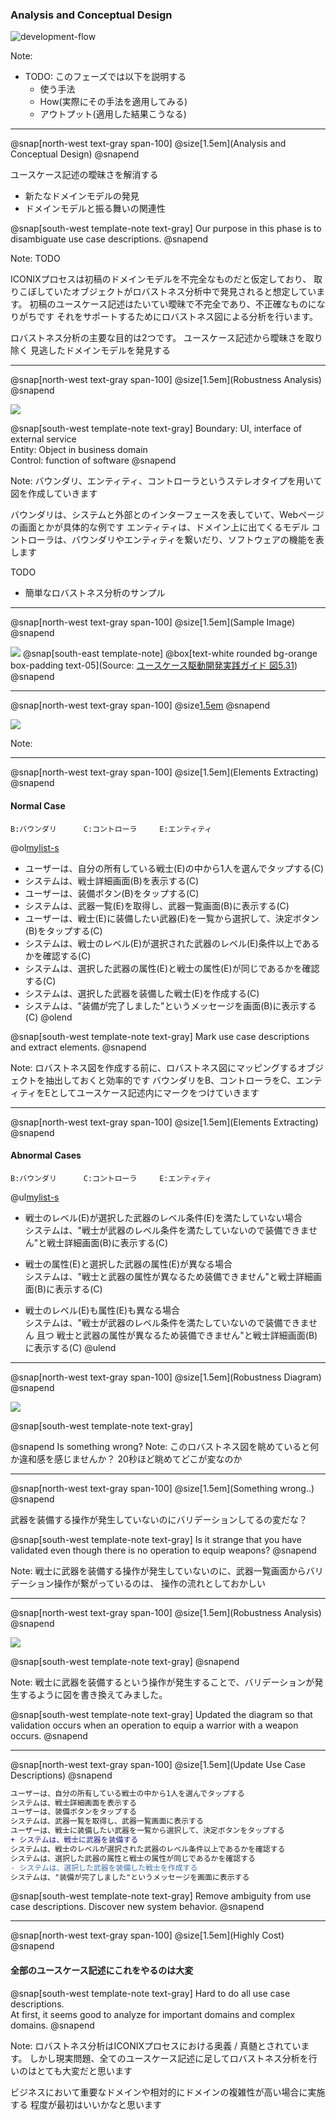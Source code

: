 ### Analysis and Conceptual Design

![development-flow](assets/img/developmemt-flow.png)

Note:

* TODO: このフェーズでは以下を説明する 
    * 使う手法
    * How(実際にその手法を適用してみる)
    * アウトプット(適用した結果こうなる)

---

@snap[north-west text-gray span-100]
@size[1.5em](Analysis and Conceptual Design)
@snapend

ユースケース記述の曖昧さを解消する
- 新たなドメインモデルの発見
- ドメインモデルと振る舞いの関連性

@snap[south-west template-note text-gray]
Our purpose in this phase is to disambiguate use case descriptions.
@snapend

Note:
TODO 

ICONIXプロセスは初稿のドメインモデルを不完全なものだと仮定しており、
取りこぼしていたオブジェクトがロバストネス分析中で発見されると想定しています。
初稿のユースケース記述はたいてい曖昧で不完全であり、不正確なものになりがちです
それをサポートするためにロバストネス図による分析を行います。

ロバストネス分析の主要な目的は2つです。
ユースケース記述から曖昧さを取り除く
見逃したドメインモデルを発見する

---
@snap[north-west text-gray span-100]
@size[1.5em](Robustness Analysis)
@snapend

![](assets/img/robustness/robustness-icon.png)

@snap[south-west template-note text-gray]
Boundary: UI, interface of external service<br>
Entity: Object in business domain<br>
Control: function of software
@snapend

Note:
バウンダリ、エンティティ、コントローラというステレオタイプを用いて図を作成していきます

バウンダリは、システムと外部とのインターフェースを表していて、Webページの画面とかが具体的な例です
エンティティは、ドメイン上に出てくるモデル
コントローラは、バウンダリやエンティティを繋いだり、ソフトウェアの機能を表します

TODO
* 簡単なロバストネス分析のサンプル
---
@snap[north-west text-gray span-100]
@size[1.5em](Sample Image)
@snapend

![](assets/img/robustness/robustness-sample.png)
@snap[south-east template-note]
@box[text-white rounded bg-orange box-padding text-05](Source: [ユースケース駆動開発実践ガイド 図5.31](https://www.shoeisha.co.jp/book/detail/9784798114453))
@snapend

---
@snap[north-west text-gray span-100]
@size[1.5em](Rules)
@snapend

![](assets/img/robustness/robustness-rules.png)

Note:

---

@snap[north-west text-gray span-100]
@size[1.5em](Elements Extracting)
@snapend

#### Normal Case

```
B:バウンダリ      C:コントローラ     E:エンティティ
```
@ol[mylist-s](false)
- ユーザーは、自分の所有している戦士(E)の中から1人を選んでタップする(C)
- システムは、戦士詳細画面(B)を表示する(C)
- ユーザーは、装備ボタン(B)をタップする(C)
- システムは、武器一覧(E)を取得し、武器一覧画面(B)に表示する(C)
- ユーザーは、戦士(E)に装備したい武器(E)を一覧から選択して、決定ボタン(B)をタップする(C)
- システムは、戦士のレベル(E)が選択された武器のレベル(E)条件以上であるかを確認する(C)
- システムは、選択した武器の属性(E)と戦士の属性(E)が同じであるかを確認する(C)
- システムは、選択した武器を装備した戦士(E)を作成する(C)
- システムは、"装備が完了しました"というメッセージを画面(B)に表示する(C)
@olend

@snap[south-west template-note text-gray]
Mark use case descriptions and extract elements.
@snapend

Note:
ロバストネス図を作成する前に、ロバストネス図にマッピングするオブジェクトを抽出しておくと効率的です
バウンダリをB、コントローラをC、エンティティをEとしてユースケース記述内にマークをつけていきます

---
@snap[north-west text-gray span-100]
@size[1.5em](Elements Extracting)
@snapend


#### Abnormal Cases

```
B:バウンダリ      C:コントローラ     E:エンティティ
```
@ul[mylist-s](false)
- 戦士のレベル(E)が選択した武器のレベル条件(E)を満たしていない場合<br>システムは、"戦士が武器のレベル条件を満たしていないので装備できません"と戦士詳細画面(B)に表示する(C)

- 戦士の属性(E)と選択した武器の属性(E)が異なる場合<br>システムは、"戦士と武器の属性が異なるため装備できません"と戦士詳細画面(B)に表示する(C)

- 戦士のレベル(E)も属性(E)も異なる場合<br>システムは、"戦士が武器のレベル条件を満たしていないので装備できません 且つ 戦士と武器の属性が異なるため装備できません"と戦士詳細画面(B)に表示する(C)
@ulend

---
@snap[north-west text-gray span-100]
@size[1.5em](Robustness Diagram)
@snapend

![](assets/img/robustness/first-robustness-diagram.png)

@snap[south-west template-note text-gray]

@snapend
Is something wrong?
Note:
このロバストネス図を眺めていると何か違和感を感じませんか？
20秒ほど眺めてどこが変なのか

---
@snap[north-west text-gray span-100]
@size[1.5em](Something wrong..)
@snapend

武器を装備する操作が発生していないのにバリデーションしてるの変だな？

@snap[south-west template-note text-gray]
Is it strange that you have validated even though there is no operation to equip weapons?
@snapend

Note:
戦士に武器を装備する操作が発生していないのに、武器一覧画面からバリデーション操作が繋がっているのは、
操作の流れとしておかしい

---
@snap[north-west text-gray span-100]
@size[1.5em](Robustness Analysis)
@snapend

![](assets/img/robustness/updated-robustness-diagram.png)

@snap[south-west template-note text-gray]
@snapend

Note:
戦士に武器を装備するという操作が発生することで、バリデーションが発生するように図を書き換えてみました。  

@snap[south-west template-note text-gray]
Updated the diagram so that validation occurs when an operation to equip a warrior with a weapon occurs.
@snapend

---

@snap[north-west text-gray span-100]
@size[1.5em](Update Use Case Descriptions)
@snapend

```diff
ユーザーは、自分の所有している戦士の中から1人を選んでタップする
システムは、戦士詳細画面を表示する
ユーザーは、装備ボタンをタップする
システムは、武器一覧を取得し、武器一覧画面に表示する
ユーザーは、戦士に装備したい武器を一覧から選択して、決定ボタンをタップする
+ システムは、戦士に武器を装備する
システムは、戦士のレベルが選択された武器のレベル条件以上であるかを確認する
システムは、選択した武器の属性と戦士の属性が同じであるかを確認する
- システムは、選択した武器を装備した戦士を作成する
システムは、"装備が完了しました"というメッセージを画面に表示する
```

@snap[south-west template-note text-gray]
Remove ambiguity from use case descriptions.
Discover new system behavior.
@snapend

---
@snap[north-west text-gray span-100]
@size[1.5em](Highly Cost)
@snapend

#### 全部のユースケース記述にこれをやるのは大変

@snap[south-west template-note text-gray]
Hard to do all use case descriptions.  
At first, it seems good to analyze for important domains and complex domains.
@snapend

Note:
ロバストネス分析はICONIXプロセスにおける奥義 / 真髄とされています。
しかし現実問題、全てのユースケース記述に足してロバストネス分析を行いのはとても大変だと思います

ビジネスにおいて重要なドメインや相対的にドメインの複雑性が高い場合に実施する
程度が最初はいいかなと思います
